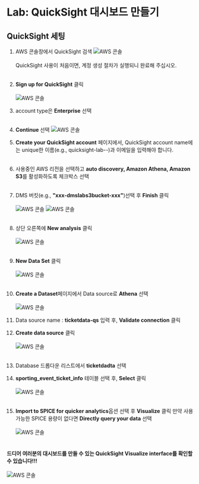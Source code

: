 # Lab: QuickSight 대시보드 만들기

## QuickSight 세팅
1. AWS 콘솔창에서 QuickSight 검색
![AWS 콘솔](../images/qs/qs-console.png)<br></br>
QuickSight 사용이 처음이면, 계정 생성 절차가 실행되니 완료해 주십시오.<br></br>
2. <b>Sign up for QuickSight</b> 클릭<br></br>
![AWS 콘솔](../images/qs/qs-signup1.png)

3. account type은 <b>Enterprise</b> 선택<br></br>
4. <b> Continue </b>선택
![AWS 콘솔](../images/qs/qs-signup2.png)
5. <b>Create your QuickSight account</b> 페이지에서, QuickSight account name에는 unique한 이름(e.g., quicksight-lab-<initials>-<randomstring>)과 이메일을 입력해야 합니다.<br></br>
6. 사용중인 AWS 리전을 선택하고 <b>auto discovery, Amazon Athena, Amazon S3</b>를 활성화하도록 체크박스 선택<br></br>
7. DMS 버킷(e.g., <b>"xxx-dmslabs3bucket-xxx"</b>)선택 후 <b>Finish</b> 클릭<br></br>
![AWS 콘솔](../images/qs/qs-signup3.png)
![AWS 콘솔](../images/qs/qs-signup4.png)
<br></br>
8. 상단 오른쪽에 <b>New analysis</b> 클릭<br></br>
![AWS 콘솔](../images/qs/qs-start-na.png)
<br></br>
9. <b>New Data Set</b> 클릭<br></br>
![AWS 콘솔](../images/qs/qs-start-ds.png)
<br></br>
10. <b>Create a Dataset</b>페이지에서 Data source로 <b>Athena</b> 선택<br></br>
![AWS 콘솔](../images/qs/qs-start-ds2.png)
11. Data source name : <b>ticketdata-qs</b> 입력 후, <b>Validate connection</b> 클릭
12. <b>Create data source</b> 클릭<br></br>
![AWS 콘솔](../images/qs/qs-create-ds1.png)<br></br>
13. Database 드롭다운 리스트에서 <b>ticketdadta</b> 선택
14. <b>sporting_event_ticket_info</b> 테이블 선택 후, <b>Select</b> 클릭<br></br>
![AWS 콘솔](../images/qs/qs-create-ds2.png)
<br></br>
15. <b>Import to SPICE for quicker analytics</b>옵션 선택 후 <b>Visualize</b> 클릭
만약 사용 가능한 SPICE 용량이 없다면 <b>Directly query your data</b> 선택<br></br>
![AWS 콘솔](../images/qs/qs-create-ds3.png)
<br></br>
#### 드디어 여러분의 대시보드를 만들 수 있는 QuickSight Visualize interface를 확인할 수 있습니다!!!
![AWS 콘솔](../images/qs/qs-dashboard.png)
